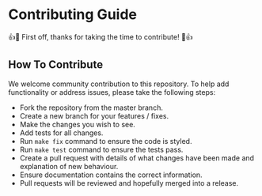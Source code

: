 # Contributing Guide

👍🎉 First off, thanks for taking the time to contribute! 🎉👍

## How To Contribute

We welcome community contribution to this repository. To help add functionality or address issues, please take the following steps:

* Fork the repository from the master branch.
* Create a new branch for your features / fixes.
* Make the changes you wish to see.
* Add tests for all changes.
* Run `make fix` command to ensure the code is styled.
* Run `make test` command to ensure the tests pass.
* Create a pull request with details of what changes have been made and explanation of new behaviour.
* Ensure documentation contains the correct information.
* Pull requests will be reviewed and hopefully merged into a release.
